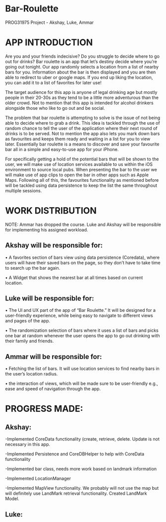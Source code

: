 # <h1> Bar-Roulette </h1>
 <p> PROG31975 Project - Akshay, Luke, Ammar </p>


<h1> APP INTRODUCTION </h1>

<p> Are you and your friends indecisive? Do you struggle to decide where to go out for drinks? Bar roulette is an app that let’s destiny decide where you’re going out tonight.  Our app randomly selects a location from a list of nearby bars for you.  Information about the bar is then displayed and you are then able to redirect to uber or google maps.  If you end up liking the location, you can add it to a list of favorites for later use! </p>

<p> The target audience for this app is anyone of legal drinking age but mostly people in their 20-30s as they tend to be a little more adventurous than the older crowd. Not to mention that this app is intended for alcohol drinkers alongside those who like to go out and be social. </p>

<p> The problem that bar roulette is attempting to solve is the issue of not being able to decide where to grab a drink. This idea is tackled through the use of random chance to tell the user of the application where their next round of drinks is to be served.  Not to mention the app also lets you mark down bars as favourites and keeps them ready and waiting in a list for you to view later.  Essentially bar roulette is a means to discover and save your favourite bar all in a simple and easy-to-use app for your iPhone. </p>


<p> For specifically getting a hold of the potential bars that will be shown to the user, we will make use of location services available to us within the iOS environment to source local pubs. When presenting the bar to the user we will make use of app clips to open the bar in other apps such as Apple Maps. Following all of this, the favourites functionality as mentioned before will be tackled using data persistence to keep the list the same throughout multiple sessions. </p>

<h1> WORK DISTRIBUTION </h1>

NOTE: Ammar has dropped the course. Luke and Akshay will be responsible for implementing his assigned workload.

<h2> Akshay will be responsible for: </h2>
<p> •	A favorites section of bars view using data persistence (Coredata), where users will have their saved bars on the page, so they don’t have to take time to search up the bar again. </p>
<p> •	A Widget that shows the nearest bar at all times based on current location. </p>

<h2> Luke will be responsible for: </h2>
<p> •	The UI and UX part of the app of “Bar Roulette.” It will be designed for a user-friendly experience, while being easy to navigate to different views and pages of the app. </p>
<p> •	The randomization selection of bars where it uses a list of bars and picks one bar at random whenever the user opens the app to go out drinking with their family and friends. </p>

<h2> Ammar will be responsible for: </h2>
<p> •	Fetching the list of bars. It will use location services to find nearby bars in the user’s location radius. </p>
<p> •	the interaction of views, which will be made sure to be user-friendly e.g., ease and speed of navigation through the app. </p>

<h1> PROGRESS MADE: </h1>
<h2> Akshay: </h2>
<p> -Implemented CoreData functionality (create, retrieve, delete. Update is not necessary in this app. </p>
<p> -Implemented Persistence and CoreDBHelper to help with CoreData functionality </p>
<p> -Implemented bar class, needs more work based on landmark information </p>
<p> -Implemented LocationManager </p>
<p> -Implemented MapView functionality. We probably will not use the map but will definitely use LandMark retrieval functionality. Created LandMark Model. </p>

<h2> Luke: </h2>
<p> </p>




